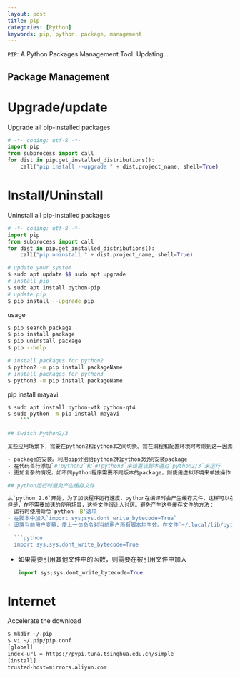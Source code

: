 ```yaml
---
layout: post
title: pip
categories: [Python]
keywords: pip, python, package, management
---
```


`PIP`: A Python Packages Management Tool. Updating...


## Package Management

# Upgrade/update 
Upgrade all pip-installed packages

```python
# -*- coding: utf-8 -*-
import pip
from subprocess import call
for dist in pip.get_installed_distributions():
    call("pip install --upgrade " + dist.project_name, shell=True)
```

# Install/Uninstall

Uninstall all pip-installed packages

```python
# -*- coding: utf-8 -*-
import pip
from subprocess import call
for dist in pip.get_installed_distributions():
    call("pip uninstall " + dist.project_name, shell=True)
```

```bash
# update your system
$ sudo apt update $$ sudo apt upgrade
# install pip
$ sudo apt install python-pip
# update pip
$ pip install --upgrade pip
```
usage

```bash
$ pip search package
$ pip install package
$ pip uninstall package 
$ pip --help
```

```bash
# install packages for python2 
$ python2 -m pip install packageName
# install packages for python3
$ python3 -m pip install packageName
```
pip install mayavi

```bash
$ sudo apt install python-vtk python-qt4
$ sudo python -m pip install mayavi
	```

## Switch Python2/3

某些应用场景下，需要在python2和python3之间切换。需在编程和配置环境时考虑到这一因素

- package的安装。利用pip分别给python2和python3分别安装package
- 在代码首行添加`#!python2`和`#!python3`来设置该脚本通过`python2/3`来运行
- 更加复杂的情况，如不同python程序需要不同版本的package，则使用虚拟环境来单独操作

## python运行时避免产生缓存文件

从`python 2.6`开始，为了加快程序运行速度，python在编译时会产生缓存文件，这样可以在多次运行该脚本时加快速度。[what is new in python 2.6](https://docs.python.org/dev/whatsnew/2.6.html#interpreter-changes)
但是，在不需要加速的使用场景，这些文件很让人讨厌。避免产生这些缓存文件的方法：
- 运行时使用命令`python -B'选项
- 在脚本中加入`import sys;sys.dont_write_bytecode=True`
- 设置当前用户变量，使上一句命令对当前用户所有脚本均生效。在文件`~/.local/lib/python xxx/site-packages/usercustomize.py`中加入

  ```python
  import sys;sys.dont_write_bytecode=True
  ```
- 如果需要引用其他文件中的函数，则需要在被引用文件中加入

  ```python
  import sys;sys.dont_write_bytecode=True
  ```

# Internet

Accelerate the download

```bash
$ mkdir ~/.pip
$ vi ~/.pip/pip.conf
[global]
index-url = https://pypi.tuna.tsinghua.edu.cn/simple
[install]
trusted-host=mirrors.aliyun.com
```
